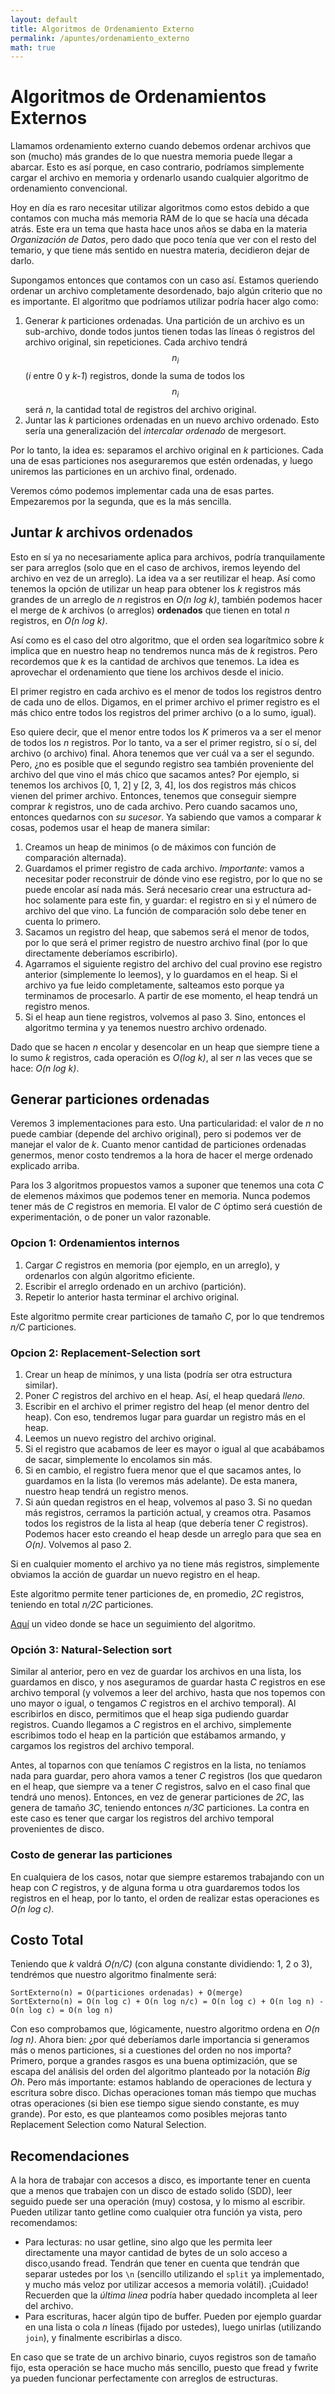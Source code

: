 ```yaml
---
layout: default
title: Algoritmos de Ordenamiento Externo
permalink: /apuntes/ordenamiento_externo
math: true
---
```


# Algoritmos de Ordenamientos Externos

Llamamos ordenamiento externo cuando debemos ordenar archivos que son (mucho) más grandes de lo que nuestra memoria puede llegar a abarcar. Esto es así porque, en caso contrario, podríamos simplemente cargar el archivo en memoria y ordenarlo usando cualquier algoritmo de ordenamiento convencional. 

Hoy en día es raro necesitar utilizar algoritmos como estos debido a que contamos con mucha más memoria RAM de lo que se hacía una década atrás. 
Este era un tema que hasta hace unos años se daba en la materia _Organización de Datos_, pero dado que poco tenía que ver con el resto del temario, y que tiene más sentido en nuestra materia, decidieron dejar de darlo. 

Supongamos entonces que contamos con un caso así. Estamos queriendo ordenar un archivo completamente desordenado, bajo algún criterio que no es importante. El algoritmo que podríamos utilizar podría hacer algo como:
1. Generar _k_ particiones ordenadas. Una partición de un archivo es un sub-archivo, donde todos juntos tienen todas las líneas ó registros del archivo original, sin repeticiones. Cada archivo tendrá $$n_i$$ (_i_ entre 0 y _k-1_) registros, donde la suma de todos los $$n_i$$ será _n_, la cantidad total de registros del archivo original. 
2. Juntar las _k_ particiones ordenadas en un nuevo archivo ordenado. Esto sería una generalización del _intercalar ordenado_ de mergesort. 

Por lo tanto, la idea es: separamos el archivo original en _k_ particiones. Cada una de esas particiones nos aseguraremos que estén ordenadas, y luego uniremos las particiones en un archivo final, ordenado. 

Veremos cómo podemos implementar cada una de esas partes. Empezaremos por la segunda, que es la más sencilla.

## Juntar _k_ archivos ordenados

Esto en sí ya no necesariamente aplica para archivos, podría tranquilamente ser para arreglos (solo que en el caso de archivos, iremos leyendo del archivo en vez de un arreglo). La idea va a ser reutilizar el heap. Así como tenemos la opción de utilizar un heap para obtener los _k_ registros más grandes de un arreglo de _n_ registros en _O(n log k)_, también podemos hacer el merge de _k_ archivos (o arreglos) **ordenados** que tienen en total _n_ registros, en _O(n log k)_.

Así como es el caso del otro algoritmo, que el orden sea logarítmico sobre _k_ implica que en nuestro heap no tendremos nunca más de _k_ registros. Pero recordemos que _k_ es la cantidad de archivos que tenemos. La idea es aprovechar el ordenamiento que tiene los archivos desde el inicio. 

El primer registro en cada archivo es el menor de todos los registros dentro de cada uno de ellos. Digamos, en el primer archivo el primer registro es el más chico entre todos los registros del primer archivo (o a lo sumo, igual).

Eso quiere decir, que el menor entre todos los _K_ primeros va a ser el menor de todos los _n_ registros. Por lo tanto, va a ser el primer registro, sí o sí, del archivo (o archivo) final. Ahora tenemos que ver cuál va a ser el segundo. Pero, ¿no es posible que el segundo registro sea también proveniente del archivo del que vino el más chico que sacamos antes? Por ejemplo, si tenemos los archivos [0, 1, 2] y [2, 3, 4], los dos registros más chicos vienen del primer archivo. Entonces, tenemos que conseguir siempre comprar _k_ registros, uno de cada archivo. Pero cuando sacamos uno, entonces quedarnos con _su sucesor_. Ya sabiendo que vamos a comparar _k_ cosas, podemos usar el heap de manera similar:
1. Creamos un heap de minimos (o de máximos con función de comparación alternada).
2. Guardamos el primer registro de cada archivo. _Importante_: vamos a necesitar poder reconstruir de dónde vino ese registro, por lo que no se puede encolar así nada más. Será necesario crear una estructura ad-hoc solamente para este fin, y guardar: el registro en si y el número de archivo del que vino. La función de comparación solo debe tener en cuenta lo primero. 
3. Sacamos un registro del heap, que sabemos será el menor de todos, por lo que será el primer registro de nuestro archivo final (por lo que directamente deberíamos escribirlo).
4. Agarramos el siguiente registro del archivo del cual provino ese registro anterior (simplemente lo leemos), y lo guardamos en el heap. Si el archivo ya fue leido completamente, salteamos esto porque ya terminamos de procesarlo. A partir de ese momento, el heap tendrá un registro menos.  
5. Si el heap aun tiene registros, volvemos al paso 3. Sino, entonces el algoritmo termina y ya tenemos nuestro archivo ordenado. 

Dado que se hacen _n_ encolar y desencolar en un heap que siempre tiene a lo sumo _k_ registros, cada operación es _O(log k)_, al ser _n_ las veces que se hace: _O(n log k)_.

## Generar particiones ordenadas

Veremos 3 implementaciones para esto. Una particularidad: el valor de _n_ no puede cambiar (depende del archivo original), pero si podemos ver de manejar el valor de _k_. Cuanto menor cantidad de particiones ordenadas genermos, menor costo tendremos a la hora de hacer el merge ordenado explicado arriba. 


Para los 3 algoritmos propuestos vamos a suponer que tenemos una cota _C_ de elemenos máximos que podemos tener en memoria. Nunca podemos tener más de _C_ registros en memoria. El valor de _C_ óptimo será cuestión de experimentación, o de poner un valor razonable. 

### Opcion 1: Ordenamientos internos
1. Cargar _C_ registros en memoria (por ejemplo, en un arreglo), y ordenarlos con algún algoritmo eficiente. 
2. Escribir el arreglo ordenado en un archivo (partición).
3. Repetir lo anterior hasta terminar el archivo original. 

Este algoritmo permite crear particiones de tamaño _C_, por lo que tendremos _n/C_ particiones. 

### Opcion 2: Replacement-Selection sort
1. Crear un heap de mínimos, y una lista (podría ser otra estructura similar).
2. Poner _C_ registros del archivo en el heap. Así, el heap quedará _lleno_.
3. Escribir en el archivo el primer registro del heap (el menor dentro del heap). Con eso, tendremos lugar para guardar un registro más en el heap.
4. Leemos un nuevo registro del archivo original. 
5. Si el registro que acabamos de leer es mayor o igual al que acabábamos de sacar, simplemente lo encolamos sin más.
6. Si en cambio, el registro fuera menor que el que sacamos antes, lo guardamos en la lista (lo veremos más adelante). De esta manera, nuestro heap tendrá un registro menos.  
7. Si aún quedan registros en el heap, volvemos al paso 3. Si no quedan más registros, cerramos la partición actual, y creamos otra. Pasamos todos los registros de la lista al heap (que debería tener _C_ registros). Podemos hacer esto creando el heap desde un arreglo para que sea en _O(n)_. Volvemos al paso 2. 

Si en cualquier momento el archivo ya no tiene más registros, simplemente obviamos la acción de guardar un nuevo registro en el heap. 

Este algoritmo permite tener particiones de, en promedio, _2C_ registros, teniendo en total _n/2C_ particiones. 

[Aquí](https://www.youtube.com/watch?v=m0v-trXc2yI) un video donde se hace un seguimiento del algoritmo. 

### Opción 3: Natural-Selection sort

Similar al anterior, pero en vez de guardar los archivos en una lista, los guardamos en disco, y nos aseguramos de guardar hasta _C_ registros en ese archivo temporal (y volvemos a leer del archivo, hasta que nos topemos con uno mayor o igual, o tengamos _C_ registros en el archivo temporal). Al escribirlos en disco, permitimos que el heap siga pudiendo guardar registros. Cuando llegamos a _C_ registros en el archivo, simplemente escribimos todo el heap en la partición que estábamos armando, y cargamos los registros del archivo temporal. 

Antes, al toparnos con que teníamos _C_ registros en la lista, no teníamos nada para guardar, pero ahora vamos a tener _C_ registros (los que quedaron en el heap, que siempre va a tener _C_ registros, salvo en el caso final que tendrá uno menos). Entonces, en vez de generar particiones de _2C_, las genera de tamaño _3C_, teniendo entonces _n/3C_ particiones. La contra en este caso es tener que cargar los registros del archivo temporal provenientes de disco. 


### Costo de generar las particiones

En cualquiera de los casos, notar que siempre estaremos trabajando con un heap con _C_ registros, y de alguna forma u otra guardaremos todos los registros en el heap, por lo tanto, el orden de realizar estas operaciones es _O(n log c)_. 

## Costo Total

Teniendo que _k_ valdrá _O(n/C)_ (con alguna constante dividiendo: 1, 2 o 3), tendrémos que nuestro algoritmo finalmente será: 

	SortExterno(n) = O(particiones ordenadas) + O(merge)
	SortExterno(n) = O(n log c) + O(n log n/c) = O(n log c) + O(n log n) - O(n log c) = O(n log n)

Con eso comprobamos que, lógicamente, nuestro algoritmo ordena en _O(n log n)_. Ahora bien: ¿por qué deberíamos darle importancia si generamos más o menos particiones, si a cuestiones del orden no nos importa? Primero, porque a grandes rasgos es una buena optimización, que se escapa del análisis del orden del algoritmo planteado por la notación _Big Oh_. Pero más importante: estamos hablando de operaciones de lectura y escritura sobre disco. Dichas operaciones toman más tiempo que muchas otras operaciones (si bien ese tiempo sigue siendo constante, es muy grande). Por esto, es que planteamos como posibles mejoras tanto Replacement Selection como Natural Selection. 

## Recomendaciones

A la hora de trabajar con accesos a disco, es importante tener en cuenta que a menos que trabajen con un disco de estado solido (SDD), leer seguido puede ser una operación (muy) costosa, y lo mismo al escribir. 
Pueden utilizar tanto getline como cualquier otra función ya vista, pero recomendamos:
* Para lecturas: no usar getline, sino algo que les permita leer directamente una mayor cantidad de bytes de un solo acceso a disco¸usando fread. Tendrán que tener en cuenta que tendrán que separar ustedes por los `\n` (sencillo utilizando el `split` ya implementado, y mucho más veloz por utilizar accesos a memoria volátil). ¡Cuidado! Recuerden que la _última linea_ podría haber quedado incompleta al leer del archivo.
* Para escrituras, hacer algún tipo de buffer. Pueden por ejemplo guardar en una lista o cola _n_ líneas (fijado por ustedes), luego unirlas (utilizando `join`), y finalmente escribirlas a disco. 

En caso que se trate de un archivo binario, cuyos registros son de tamaño fijo, esta operación se hace mucho más sencillo, puesto que fread y fwrite ya pueden funcionar perfectamente con arreglos de estructuras.

